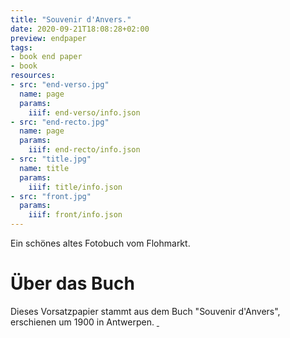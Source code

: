 ```yaml
---
title: "Souvenir d'Anvers."
date: 2020-09-21T18:08:28+02:00
preview: endpaper
tags:
- book end paper
- book
resources:
- src: "end-verso.jpg"
  name: page
  params:
    iiif: end-verso/info.json
- src: "end-recto.jpg"
  name: page
  params:
    iiif: end-recto/info.json
- src: "title.jpg"
  name: title
  params:
    iiif: title/info.json
- src: "front.jpg"
  params:
    iiif: front/info.json
---
```


Ein schönes altes Fotobuch vom Flohmarkt.

# Über das Buch

Dieses Vorsatzpapier stammt aus dem Buch "Souvenir d'Anvers", erschienen um 1900 in Antwerpen. <a class="worldcat" href="http://www.worldcat.org/oclc/647827191">&nbsp;</a>
